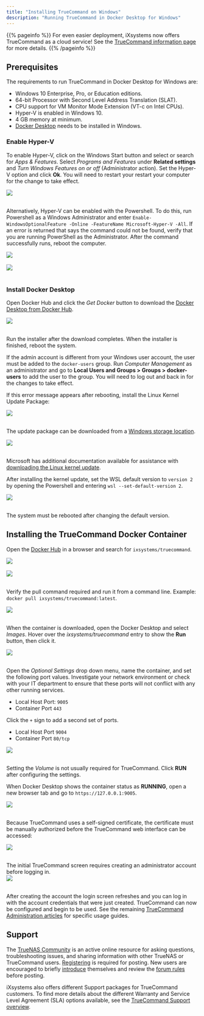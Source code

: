 ```yaml
---
title: "Installing TrueCommand on Windows"
description: "Running TrueCommand in Docker Desktop for Windows"
---
```


{{% pageinfo %}}
For even easier deployment, iXsystems now offers TrueCommand as a cloud service!
See the [TrueCommand information page](https://www.truenas.com/truecommand/) for more details.
{{% /pageinfo %}}

## Prerequisites

The requirements to run TrueCommand in Docker Desktop for Windows are:

 + Windows 10 Enterprise, Pro, or Education editions.
 + 64-bit Processor with Second Level Address Translation (SLAT).
 + CPU support for VM Monitor Mode Extension (VT-c on Intel CPUs).
 + Hyper-V is enabled in Windows 10.
 + 4 GB memory at minimum.
 + [Docker Desktop](https://www.docker.com/products/docker-desktop) needs to be installed in Windows.

### Enable Hyper-V

To enable Hyper-V, click on the Windows Start button and select or search for *Apps & Features*. Select *Programs and Features* under **Related settings** and *Turn Windows Features on or off* (Administrator action). Set the Hyper-V option and click **Ok**. You will need to restart your restart your computer for the change to take effect.

<img src="/images/EnableHyperV.png">
<br><br>

Alternatively, Hyper-V can be enabled with the Powershell. To do this, run Powershell as a Windows Administrator and enter `Enable-WindowsOptionalFeature -Online -FeatureName Microsoft-Hyper-V -All`. If an error is returned that says the command could not be found, verify that you are running PowerShell as the Administrator. After the command successfully runs, reboot the computer.

<img src="/images/PowershellHyperV1.png">
<br><br>
<img src="/images/PowershellHyperV2.png">
<br><br>

### Install Docker Desktop

Open Docker Hub and click the *Get Docker* button to download the [Docker Desktop from Docker Hub](https://hub.docker.com/editions/community/docker-ce-desktop-windows/).

<img src="/images/DownloadDockerDesktop.png">
<br><br>

Run the installer after the download completes. When the installer is finished, reboot the system.

If the admin account is different from your Windows user account, the user must be added to the `docker-users` group. Run *Computer Management* as an administrator and go to **Local Users and Groups > Groups > docker-users** to add the user to the group. You will need to log out and back in for the changes to take effect.

If this error message appears after rebooting, install the Linux Kernel Update Package:

<img src="/images/DockerDesktop4Error.png">
<br><br>

The update package can be downloaded from a [Windows storage location](https://wslstorestorage.blob.core.windows.net/wslblob/wsl_update_x64.msi).

<img src="/images/DockerDesktop5.png">
<br><br>

Microsoft has additional documentation available for assistance with [downloading the Linux kernel update](https://docs.microsoft.com/en-us/windows/wsl/install-win10#step-4---download-the-linux-kernel-update-package).

After installing the kernel update, set the WSL default version to `version 2` by opening the Powershell and entering `wsl --set-default-version 2`.

<img src="/images/DockerDesktop6.png">
<br><br>

The system must be rebooted after changing the default version.

## Installing the TrueCommand Docker Container

Open the [Docker Hub](https://hub.docker.com) in a browser and search for `ixsystems/truecommand`.

<img src="/images/DockerHub1.png">
<br><br>

<img src="/images/DockerHub2.png">
<br><br>

Verify the pull command required and run it from a command line. Example: `docker pull ixsystems/truecommand:latest`.

<img src="/images/DockerHub3.png">
<br><br>

When the container is downloaded, open the Docker Desktop and select *Images*.
Hover over the *ixsystems/truecommand* entry to show the **Run** button, then click it.

<img src="/images/DockerDesktop7.png">
<br><br>

Open the *Optional Settings* drop down menu, name the container, and set the following port values.
Investigate your network environment or check with your IT department to ensure that these ports will not conflict with any other running services.

+ Local Host Port: `9005`
+ Container Port `443`

Click the `+` sign to add a second set of ports.

+ Local Host Port `9004`
+ Container Port `80/tcp`

<img src="/images/DockerDesktop8.png">
<br><br>

Setting the *Volume* is not usually required for TrueCommand.
Click **RUN** after configuring the settings.

When Docker Desktop shows the container status as **RUNNING**, open a new browser tab and go to `https://127.0.0.1:9005`.

<img src="/images/DockerDesktop9.png">
<br><br>

Because TrueCommand uses a self-signed certificate, the certificate must be manually authorized before the TrueCommand web interface can be accessed:

<img src="/images/DockerBrowser1.png">
<br><br>

The initial TrueCommand screen requires creating an administrator account before logging in.  
<img src="/images/DockerBrowser2.png">
<br><br>
<!-- markdown-link-check-disable-next-line -->
After creating the account the login screen refreshes and you can log in with the account credentials that were just created.
TrueCommand can now be configured and begin to be used.
See the remaining [TrueCommand Administration articles](https://www.truenas.com/docs/truecommand/admins/) for specific usage guides.

## Support

The [TrueNAS Community](https://www.truenas.com/community/) is an active online resource for asking questions, troubleshooting issues, and sharing information with other TrueNAS or TrueCommand users. [Registering](https://www.truenas.com/community/register/) is required for posting. New users are encouraged to briefly [introduce](https://www.truenas.com/community/forums/introductions.25/) themselves and review the [forum rules](https://www.truenas.com/community/threads/forum-rules.45124/) before posting.

iXsystems also offers different Support packages for TrueCommand customers. To find more details about the different Warranty and Service Level Agreement (SLA) options available, see the [TrueCommand Support overview](https://www.ixsystems.com/support/#truecommand).
